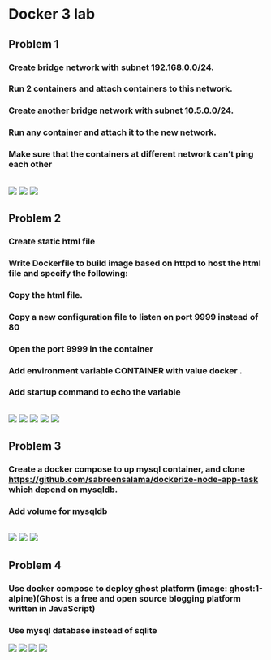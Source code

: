 # **Docker 3 lab**
## **Problem 1**
### **Create bridge network with subnet 192.168.0.0/24.**
### **Run 2 containers and attach containers to this network.**
### **Create another bridge network with subnet 10.5.0.0/24.**
### **Run any container and attach it to the new network.**
### **Make sure that the containers at different network can’t ping each other**
![](https://github.com/abdulrahman102/Sprints_tasks/blob/master/Docker/Docker%203/screenshots/1_1.png)
![](https://github.com/abdulrahman102/Sprints_tasks/blob/master/Docker/Docker%203/screenshots/1_2.png)
![](https://github.com/abdulrahman102/Sprints_tasks/blob/master/Docker/Docker%203/screenshots/1_3.png)
-------------
## **Problem 2**
### **Create static html file**
### **Write Dockerfile to build image based on httpd to host the html file and specify the following:**
### **Copy the html file.**
### **Copy a new configuration file to listen on port 9999 instead of 80**
### **Open the port 9999 in the container**
### **Add environment variable CONTAINER with value docker .**
### **Add startup command to echo the variable**
![](https://github.com/abdulrahman102/Sprints_tasks/blob/master/Docker/Docker%203/screenshots/2_1.png)
![](https://github.com/abdulrahman102/Sprints_tasks/blob/master/Docker/Docker%203/screenshots/2_2.png)
![](https://github.com/abdulrahman102/Sprints_tasks/blob/master/Docker/Docker%203/screenshots/2_3.png)
![](https://github.com/abdulrahman102/Sprints_tasks/blob/master/Docker/Docker%203/screenshots/2_4.png)
![](https://github.com/abdulrahman102/Sprints_tasks/blob/master/Docker/Docker%203/screenshots/2_5.png)
-------------
## **Problem 3**
### **Create a docker compose to up mysql container, and clone https://github.com/sabreensalama/dockerize-node-app-task which depend on mysqldb.**
### **Add volume for mysqldb**
![](https://github.com/abdulrahman102/Sprints_tasks/blob/master/Docker/Docker%203/screenshots/3_1.png)
![](https://github.com/abdulrahman102/Sprints_tasks/blob/master/Docker/Docker%203/screenshots/3_2.png)
![](https://github.com/abdulrahman102/Sprints_tasks/blob/master/Docker/Docker%203/screenshots/3_3.png)
-------------
## **Problem 4**
### **Use docker compose to deploy ghost platform (image: ghost:1-alpine)(Ghost is a free and open source blogging platform written in JavaScript)**
### **Use mysql database instead of sqlite**
![](https://github.com/abdulrahman102/Sprints_tasks/blob/master/Docker/Docker%203/screenshots/5_1.png)
![](https://github.com/abdulrahman102/Sprints_tasks/blob/master/Docker/Docker%203/screenshots/5_2.png)
![](https://github.com/abdulrahman102/Sprints_tasks/blob/master/Docker/Docker%203/screenshots/5_3.png)
![](https://github.com/abdulrahman102/Sprints_tasks/blob/master/Docker/Docker%203/screenshots/5_4.png)